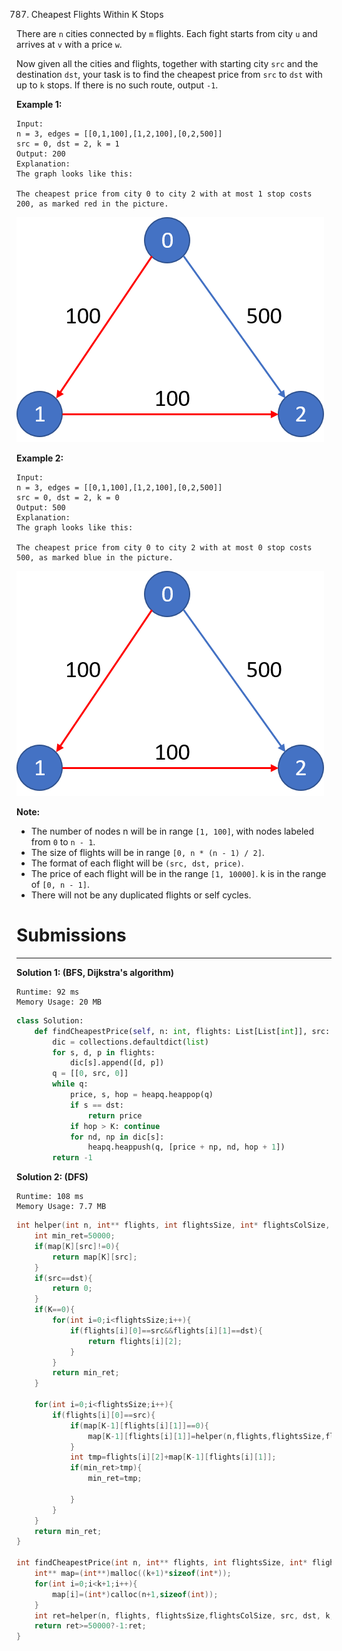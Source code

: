 787. Cheapest Flights Within K Stops

There are `n` cities connected by `m` flights. Each fight starts from city `u` and arrives at `v` with a price `w`.

Now given all the cities and flights, together with starting city `src` and the destination `dst`, your task is to find the cheapest price from `src` to `dst` with up to `k` stops. If there is no such route, output `-1`.

**Example 1:**

```
Input: 
n = 3, edges = [[0,1,100],[1,2,100],[0,2,500]]
src = 0, dst = 2, k = 1
Output: 200
Explanation: 
The graph looks like this:

The cheapest price from city 0 to city 2 with at most 1 stop costs 200, as marked red in the picture.
```
![787_995](img/787_995.png)


**Example 2:**

```
Input: 
n = 3, edges = [[0,1,100],[1,2,100],[0,2,500]]
src = 0, dst = 2, k = 0
Output: 500
Explanation: 
The graph looks like this:

The cheapest price from city 0 to city 2 with at most 0 stop costs 500, as marked blue in the picture.
```

![787_995](img/787_995.png)

**Note:**

* The number of nodes n will be in range `[1, 100]`, with nodes labeled from `0` to `n - 1`.
* The size of flights will be in range `[0, n * (n - 1) / 2]`.
* The format of each flight will be `(src, dst, price)`.
* The price of each flight will be in the range `[1, 10000]`.
k is in the range of `[0, n - 1]`.
* There will not be any duplicated flights or self cycles.

# Submissions
---
**Solution 1: (BFS, Dijkstra's algorithm)**
```
Runtime: 92 ms
Memory Usage: 20 MB
```
```python
class Solution:
    def findCheapestPrice(self, n: int, flights: List[List[int]], src: int, dst: int, K: int) -> int:
        dic = collections.defaultdict(list)
        for s, d, p in flights:
            dic[s].append([d, p])
        q = [[0, src, 0]]
        while q:
            price, s, hop = heapq.heappop(q)
            if s == dst:
                return price
            if hop > K: continue
            for nd, np in dic[s]:
                heapq.heappush(q, [price + np, nd, hop + 1])
        return -1
```

**Solution 2: (DFS)**
```
Runtime: 108 ms
Memory Usage: 7.7 MB
```
```c
int helper(int n, int** flights, int flightsSize, int* flightsColSize, int src, int dst, int K,int** map){
    int min_ret=50000;
    if(map[K][src]!=0){
        return map[K][src];
    }
    if(src==dst){
        return 0;
    }
    if(K==0){
        for(int i=0;i<flightsSize;i++){
            if(flights[i][0]==src&&flights[i][1]==dst){
                return flights[i][2];
            }
        }
        return min_ret;
    }
    
    for(int i=0;i<flightsSize;i++){
        if(flights[i][0]==src){
            if(map[K-1][flights[i][1]]==0){
                map[K-1][flights[i][1]]=helper(n,flights,flightsSize,flightsColSize, flights[i][1], dst, K-1,map);
            }
            int tmp=flights[i][2]+map[K-1][flights[i][1]];
            if(min_ret>tmp){
                min_ret=tmp;
                
            }
        }
    }
    return min_ret;
}

int findCheapestPrice(int n, int** flights, int flightsSize, int* flightsColSize, int src, int dst, int k){
    int** map=(int**)malloc((k+1)*sizeof(int*));
    for(int i=0;i<k+1;i++){
        map[i]=(int*)calloc(n+1,sizeof(int));
    }
    int ret=helper(n, flights, flightsSize,flightsColSize, src, dst, k,map);
    return ret>=50000?-1:ret;
}
```
